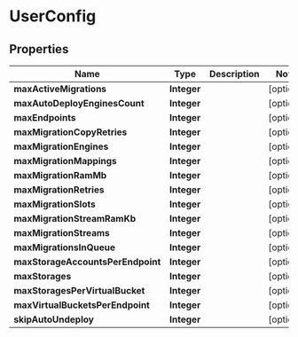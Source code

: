 
# UserConfig

## Properties
Name | Type | Description | Notes
------------ | ------------- | ------------- | -------------
**maxActiveMigrations** | **Integer** |  |  [optional]
**maxAutoDeployEnginesCount** | **Integer** |  |  [optional]
**maxEndpoints** | **Integer** |  |  [optional]
**maxMigrationCopyRetries** | **Integer** |  |  [optional]
**maxMigrationEngines** | **Integer** |  |  [optional]
**maxMigrationMappings** | **Integer** |  |  [optional]
**maxMigrationRamMb** | **Integer** |  |  [optional]
**maxMigrationRetries** | **Integer** |  |  [optional]
**maxMigrationSlots** | **Integer** |  |  [optional]
**maxMigrationStreamRamKb** | **Integer** |  |  [optional]
**maxMigrationStreams** | **Integer** |  |  [optional]
**maxMigrationsInQueue** | **Integer** |  |  [optional]
**maxStorageAccountsPerEndpoint** | **Integer** |  |  [optional]
**maxStorages** | **Integer** |  |  [optional]
**maxStoragesPerVirtualBucket** | **Integer** |  |  [optional]
**maxVirtualBucketsPerEndpoint** | **Integer** |  |  [optional]
**skipAutoUndeploy** | **Integer** |  |  [optional]



